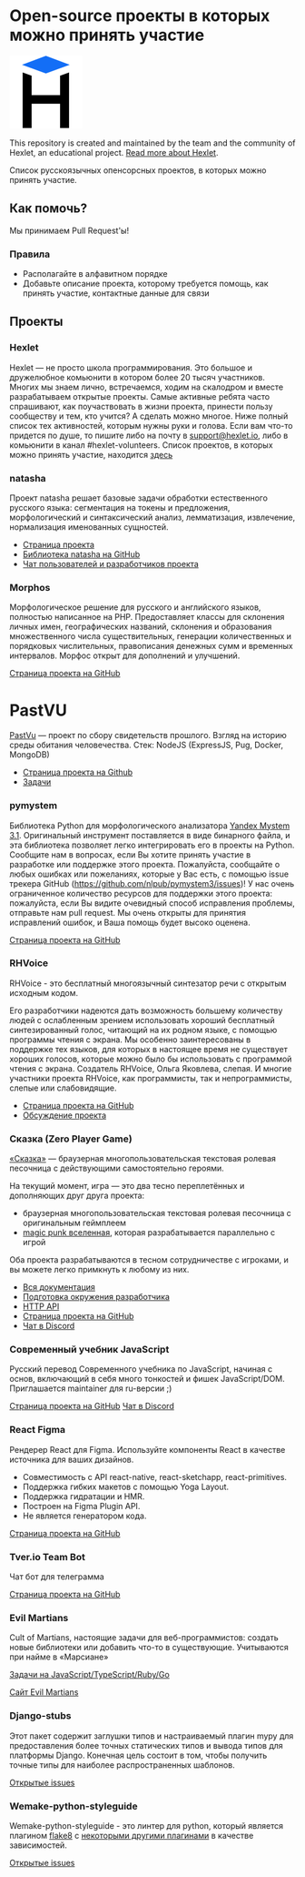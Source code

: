 # Open-source проекты в которых можно принять участие

[![Hexlet Ltd. logo](https://raw.githubusercontent.com/Hexlet/assets/master/images/hexlet_logo128.png)](https://hexlet.io/?utm_source=github&utm_medium=link&utm_campaign=ru-awesome-opensource)

This repository is created and maintained by the team and the community of Hexlet, an educational project. [Read more about Hexlet](https://hexlet.io/?utm_source=github&utm_medium=link&utm_campaign=ru-awesome-opensource).

Список русскоязычных опенсорсных проектов, в которых можно принять участие.

## Как помочь?

Мы принимаем Pull Request'ы!

### Правила

* Располагайте в алфавитном порядке
* Добавьте описание проекта, которому требуется помощь, как принять участие, контактные данные для связи

## Проекты

### Hexlet

Hexlet — не просто школа программирования. Это большое и дружелюбное комьюнити в котором более 20 тысяч участников. Многих мы знаем лично, встречаемся, ходим на скалодром и вместе разрабатываем открытые проекты. Самые активные ребята часто спрашивают, как поучаствовать в жизни проекта, принести пользу сообществу и тем, кто учится? А сделать можно многое. Ниже полный список тех активностей, которым нужны руки и голова. Если вам что-то придется по душе, то пишите либо на почту в support@hexlet.io, либо в комьюнити в канал #hexlet-volunteers. Список проектов, в которых можно принять участие, находится [здесь](https://guides.hexlet.io/how-to-be-a-helpful-for-the-hexlet-community/)

### natasha

Проект natasha решает базовые задачи обработки естественного русского языка: сегментация на токены и предложения, морфологический и синтаксический анализ, лемматизация, извлечение, нормализация именованных сущностей.

* [Страница проекта](https://natasha.github.io/)
* [Библиотека natasha на GitHub](https://github.com/natasha/natasha)
* [Чат пользователей и разработчиков проекта](https://telegram.me/natural_language_processing)

### Morphos

Морфологическое решение для русского и английского языков, полностью написанное на PHP. Предоставляет классы для склонения личных имен, географических названий, склонения и образования множественного числа существительных, генерации количественных и порядковых числительных, правописания денежных сумм и временных интервалов. Морфос открыт для дополнений и улучшений.

[Страница проекта на GitHub](https://github.com/wapmorgan/Morphos)

# PastVU

[PastVu](https://pastvu.com/) — проект по сбору свидетельств прошлого. Взгляд на историю среды обитания человечества. Стек: NodeJS (ExpressJS, Pug, Docker, MongoDB)

* [Страница проекта на Github](https://github.com/PastVu/pastvu)
* [Задачи](https://github.com/PastVu/pastvu/issues)

### pymystem

Библиотека Python для морфологического анализатора [Yandex Mystem 3.1](http://api.yandex.ru/mystem). Оригинальный инструмент поставляется в виде бинарного файла, и эта библиотека позволяет легко интегрировать его в проекты на Python. Сообщите нам в вопросах, если Вы хотите принять участие в разработке или поддержке этого проекта.
Пожалуйста, сообщайте о любых ошибках или пожеланиях, которые у Вас есть, с помощью issue трекера GitHub (https://github.com/nlpub/pymystem3/issues)! У нас очень ограниченное количество ресурсов для поддержки этого проекта: пожалуйста, если Вы видите очевидный способ исправления проблемы, отправьте нам pull request. Мы очень открыты для принятия исправлений ошибок, и Ваша помощь будет высоко оценена.

[Страница проекта на GitHub](https://github.com/nlpub/pymystem3)

### RHVoice

RHVoice - это бесплатный многоязычный синтезатор речи с открытым исходным кодом.

Его разработчики надеются дать возможность большему количеству людей с ослабленным зрением использовать хороший бесплатный синтезированный голос, читающий на их родном языке, с помощью программы чтения с экрана. Мы особенно заинтересованы в поддержке тех языков, для которых в настоящее время не существует хороших голосов, которые можно было бы использовать с программой чтения с экрана.
Создатель RHVoice, Ольга Яковлева, слепая. И многие участники проекта RHVoice, как программисты, так и непрограммисты, слепые или слабовидящие.

* [Страница проекта на GitHub](https://github.com/RHVoice/RHVoice)
* [Обсуждение проекта](https://github.com/RHVoice/RHVoice/discussions)

### Сказка (Zero Player Game)

[«Сказка»](http://the-tale.org) — браузерная многопользовательская текстовая ролевая песочница с действующими самостоятельно героями.

На текущий момент, игра — это два тесно переплетённых и дополняющих друг друга проекта:

* браузерная многопользовательская текстовая ролевая песочница с оригинальным геймплеем
* [magic punk вселенная](http://the-tale.org/folklore/posts/?tag_id=3), которая разрабатывается параллельно с игрой

Оба проекта разрабатываются в тесном сотрудничестве с игроками, и вы можете легко примкнуть к любому из них.

* [Вся документация](http://docs.the-tale.org)
* [Подготовка окружения разработчика](http://docs.the-tale.org/ru/latest/development/install.html)
* [HTTP API](http://docs.the-tale.org/ru/latest/external_api/index.html)
* [Страница проекта на GitHub](https://github.com/the-tale)
* [Чат в Discord](https://the-tale.org/chat)

### Современный учебник JavaScript

Русский перевод Современного учебника по JavaScript, начиная с основ, включающий в себя много тонкостей и фишек JavaScript/DOM.
Приглашается maintainer для ru-версии ;)

[Страница проекта на GitHub](https://github.com/javascript-tutorial/ru.javascript.info)
[Чат в Discord](https://discord.gg/X8yWNWpTQs)

### React Figma

Рендерер React для Figma. Используйте компоненты React в качестве источника для ваших дизайнов.

* Совместимость с API react-native, react-sketchapp, react-primitives.
* Поддержка гибких макетов с помощью Yoga Layout.
* Поддержка гидратации и HMR.
* Построен на Figma Plugin API.
* Не является генератором кода.

[Страница проекта на GitHub](https://github.com/react-figma/react-figma)

### Tver.io Team Bot

Чат бот для телеграмма

[Страница проекта на GitHub](https://github.com/tverio/tverio-team-bot)

### Evil Martians
Cult of Martians, настоящие задачи для веб-программистов: создать новые библиотеки или добавить что-то в существующие. Учитываются при найме в «Марсиане» 

[Задачи на JavaScript/TypeScript/Ruby/Go](https://cultofmartians.com/)

[Сайт Evil Martians](https://evilmartians.com/)

### Django-stubs
Этот пакет содержит заглушки типов и настраиваемый плагин mypy для предоставления более точных статических типов и вывода типов для платформы Django. Конечная цель состоит в том, чтобы получить точные типы для наиболее распространенных шаблонов.

[Открытые issues](https://github.com/typeddjango/django-stubs/issues)


### Wemake-python-styleguide
Wemake-python-styleguide - это линтер для python, который является плагином [flake8](https://flake8.pycqa.org/en/latest/) с [некоторыми другими плагинами](https://wemake-python-styleguide.readthedocs.io/en/latest/pages/usage/violations/index.html#external-plugins) в качестве зависимостей.

[Открытые issues](https://github.com/wemake-services/wemake-python-styleguide/issues)

